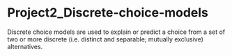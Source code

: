 # Project2_Discrete-choice-models
Discrete choice models are used to explain or predict a choice from a set of two or more discrete (i.e. distinct and separable; mutually exclusive) alternatives. 
